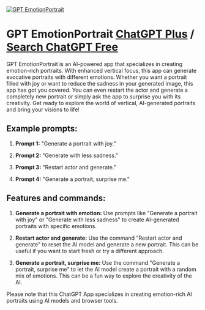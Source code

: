 
[![GPT EmotionPortrait](https://files.oaiusercontent.com/file-elFpXKA9mwhLWwFg4KibLmLc?se=2123-10-17T20%3A05%3A17Z&sp=r&sv=2021-08-06&sr=b&rscc=max-age%3D31536000%2C%20immutable&rscd=attachment%3B%20filename%3D90bbd2c0-746d-4b09-a50a-e299c6392ad3.png&sig=6dqhju6eCQQ2GYh91FRwDK9PB/FW/CJOZ03mXEkQCyw%3D)](https://chat.openai.com/g/g-jrqgtstE9-gpt-emotionportrait)

# GPT EmotionPortrait [ChatGPT Plus](https://chat.openai.com/g/g-jrqgtstE9-gpt-emotionportrait) / [Search ChatGPT Free](https://gptcall.net/index.html#/?search=GPT%20EmotionPortrait)

GPT EmotionPortrait is an AI-powered app that specializes in creating emotion-rich portraits. With enhanced vertical focus, this app can generate evocative portraits with different emotions. Whether you want a portrait filled with joy or want to reduce the sadness in your generated image, this app has got you covered. You can even restart the actor and generate a completely new portrait or simply ask the app to surprise you with its creativity. Get ready to explore the world of vertical, AI-generated portraits and bring your visions to life!

## Example prompts:

1. **Prompt 1:** "Generate a portrait with joy."

2. **Prompt 2:** "Generate with less sadness."

3. **Prompt 3:** "Restart actor and generate."

4. **Prompt 4:** "Generate a portrait, surprise me."


## Features and commands:

1. **Generate a portrait with emotion:** Use prompts like "Generate a portrait with joy" or "Generate with less sadness" to create AI-generated portraits with specific emotions.

2. **Restart actor and generate:** Use the command "Restart actor and generate" to reset the AI model and generate a new portrait. This can be useful if you want to start fresh or try a different approach.

3. **Generate a portrait, surprise me:** Use the command "Generate a portrait, surprise me" to let the AI model create a portrait with a random mix of emotions. This can be a fun way to explore the creativity of the AI.

Please note that this ChatGPT App specializes in creating emotion-rich AI portraits using AI models and browser tools.


